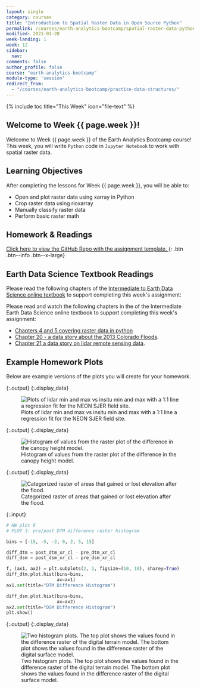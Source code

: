 ```yaml
---
layout: single
category: courses
title: "Introduction to Spatial Raster Data in Open Source Python"
permalink: /courses/earth-analytics-bootcamp/spatial-raster-data-python/
modified: 2021-01-28
week-landing: 1
week: 12
sidebar:
  nav:
comments: false
author_profile: false
course: "earth-analytics-bootcamp"
module-type: 'session'
redirect_from:
  - "/courses/earth-analytics-bootcamp/practice-data-structures/"
---
```



{% include toc title="This Week" icon="file-text" %}

<div class="notice--info" markdown="1">

## <i class="fa fa-ship" aria-hidden="true"></i> Welcome to Week {{ page.week }}!

Welcome to Week {{ page.week }} of the Earth Analytics Bootcamp course! This week, you will write `Python` code in `Jupyter Notebook` to work with spatial raster data. 

## <i class="fa fa-graduation-cap" aria-hidden="true"></i> Learning Objectives

After completing the lessons for Week {{ page.week }}, you will be able to:

* Open and plot raster data using xarray in Python 
* Crop raster data using rioxarray
* Manually classify raster data
* Perform basic raster math

## <i class="fa fa-pencil-square-o" aria-hidden="true"></i> Homework & Readings

<a href="https://github.com/earthlab-education/bootcamp-2020-11-raster-template" target="_blank"> <i class="fa fa-link" aria-hidden="true"></i> Click here to view the GitHub Repo with the assignment template. </a>{: .btn .btn--info .btn--x-large}


## <i class="fa fa-book"></i> Earth Data Science Textbook Readings

Please read the following chapters of the <a href="https://www.earthdatascience.org/courses/use-data-open-source-python"> Intermediate to Earth Data Science online textbook</a> to support completing this week's assignment:

Please read and watch the following chapters in the of the Intermediate Earth Data Science online textbook to support completing this week's assignment:

* <a href="https://www.earthdatascience.org/courses/use-data-open-source-python/intro-raster-data-python/fundamentals-raster-data/">Chapters 4 and 5 covering raster data in python</a> 
* <a href="https://www.earthdatascience.org/courses/use-data-open-source-python/data-stories/colorado-floods-2013/">Chapter 20 - a data story about the 2013 Colorado Floods</a>.
* <a href="https://www.earthdatascience.org/courses/use-data-open-source-python/data-stories/what-is-lidar-data/">Chapter 21 a data story on lidar remote sensing data</a>.

</div>

## Example Homework Plots

Below are example versions of the plots you will create for your homework.






{:.output}
{:.display_data}

<figure>

<img src = "{{ site.url }}/images/courses/ea-bootcamp/12-raster-data/2018-08-07-raster-data-landing-page/2018-08-07-raster-data-landing-page_7_0.png" alt = "Plots of lidar min and max vs insitu min and max with a 1:1 line a regression fit for the NEON SJER field site.">
<figcaption>Plots of lidar min and max vs insitu min and max with a 1:1 line a regression fit for the NEON SJER field site.</figcaption>

</figure>





{:.output}
{:.display_data}

<figure>

<img src = "{{ site.url }}/images/courses/ea-bootcamp/12-raster-data/2018-08-07-raster-data-landing-page/2018-08-07-raster-data-landing-page_8_0.png" alt = "Histogram of values from the raster plot of the difference in the canopy height model.">
<figcaption>Histogram of values from the raster plot of the difference in the canopy height model.</figcaption>

</figure>





{:.output}
{:.display_data}

<figure>

<img src = "{{ site.url }}/images/courses/ea-bootcamp/12-raster-data/2018-08-07-raster-data-landing-page/2018-08-07-raster-data-landing-page_9_0.png" alt = "Categorized raster of areas that gained or lost elevation after the flood.">
<figcaption>Categorized raster of areas that gained or lost elevation after the flood.</figcaption>

</figure>




{:.input}
```python
# HW plot 6
# PLOT 3: pre/post DTM difference raster histogram

bins = [-15, -5, -2, 0, 2, 5, 15]

diff_dtm = post_dtm_xr_cl - pre_dtm_xr_cl
diff_dsm = post_dsm_xr_cl - pre_dsm_xr_cl

f, (ax1, ax2) = plt.subplots(2, 1, figsize=(10, 10), sharey=True)
diff_dtm.plot.hist(bins=bins,
                   ax=ax1)
ax1.set(title="DTM Difference Histogram")

diff_dsm.plot.hist(bins=bins,
                   ax=ax2)
ax2.set(title="DSM Difference Histogram")
plt.show()
```

{:.output}
{:.display_data}

<figure>

<img src = "{{ site.url }}/images/courses/ea-bootcamp/12-raster-data/2018-08-07-raster-data-landing-page/2018-08-07-raster-data-landing-page_10_0.png" alt = "Two histogram plots. The top plot shows the values found in the difference raster of the digital terrain model. The bottom plot shows the values found in the difference raster of the digital surface model.">
<figcaption>Two histogram plots. The top plot shows the values found in the difference raster of the digital terrain model. The bottom plot shows the values found in the difference raster of the digital surface model.</figcaption>

</figure>




